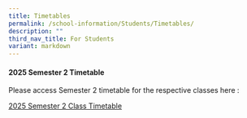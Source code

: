 ```yaml
---
title: Timetables
permalink: /school-information/Students/Timetables/
description: ""
third_nav_title: For Students
variant: markdown
---
```

#### **2025 Semester 2 Timetable**

Please access Semester 2 timetable for the respective classes here : 

[2025 Semester 2 Class Timetable](/files/2025_Sem2_Timetable_Form_Class.pdf)